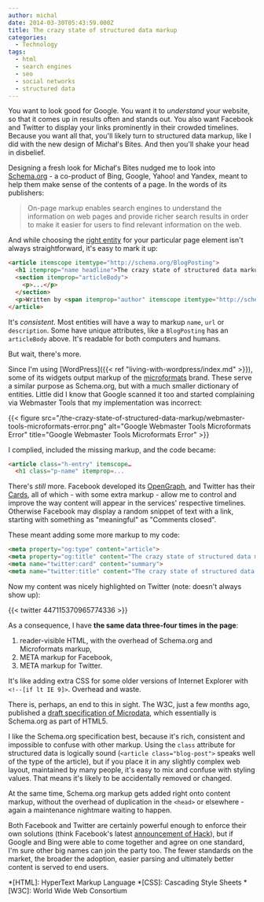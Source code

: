 ```yaml
---
author: michal
date: 2014-03-30T05:43:59.000Z
title: The crazy state of structured data markup
categories:
  - Technology
tags:
  - html
  - search engines
  - seo
  - social networks
  - structured data
---
```


You want to look good for Google. You want it to *understand* your website, so that it comes up in results often and stands out. You also want Facebook and Twitter to display your links prominently in their crowded timelines. Because you want all that, you'll likely turn to structured data markup, like I did with the new design of Michał's Bites. And then you'll shake your head in disbelief.

<!--more-->

Designing a fresh look for Michał's Bites nudged me to look into [Schema.org](http://schema.org/) - a co-product of Bing, Google, Yahoo! and Yandex, meant to help them make sense of the contents of a page. In the words of its publishers:

> On-page markup enables search engines to understand the information on web pages and provide richer search results in order to make it easier for users to find relevant information on the web.

And while choosing the [right entity](http://schema.org/docs/full.html) for your particular page element isn't always straightforward, it's easy to mark it up:

```html
<article itemscope itemtype="http://schema.org/BlogPosting">
  <h1 itemprop="name headline">The crazy state of structured data markup</h1>
  <section itemprop="articleBody">
    <p>...</p>
  </section>
  <p>Written by <span itemprop="author" itemscope itemtype="http://schema.org/Person"><span itemprop="name">Michał Paluchowski</span></span></p>
</article>
```

It's *consistent*. Most entities will have a way to markup `name`, `url` or `description`. Some have unique attributes, like a `BlogPosting` has an `articleBody` above. It's readable for both computers and humans.

But wait, there's more.

Since I'm using [WordPress]({{< ref "living-with-wordpress/index.md" >}}), some of its widgets output markup of the [microformats](http://microformats.org/) brand. These serve a similar purpose as Schema.org, but with a much smaller dictionary of entities. Little did I know that Google scanned it too and started complaining via Webmaster Tools that my implementation was incorrect:

{{< figure src="/the-crazy-state-of-structured-data-markup/webmaster-tools-microformats-error.png" alt="Google Webmaster Tools Microformats Error" title="Google Webmaster Tools Microformats Error" >}}

I complied, included the missing markup, and the code became:

```html
<article class="h-entry" itemscope…
  <h1 class="p-name" itemprop=...
```

There's *still* more. Facebook developed its [OpenGraph](https://developers.facebook.com/docs/opengraph/), and Twitter has their [Cards](https://dev.twitter.com/cards), all of which - with some extra markup - allow me to control and improve the way content will appear in the services' respective timelines. Otherwise Facebook may display a random snippet of text with a link, starting with something as "meaningful" as "Comments closed".

These meant adding some more markup to my code:

```html
<meta property="og:type" content="article">
<meta property="og:title" content="The crazy state of structured data markup">
<meta name="twitter:card" content="summary">
<meta name="twitter:title" content="The crazy state of structured data markup">
```

Now my content was nicely highlighted on Twitter (note: doesn't always show up):

{{< twitter 447115370965774336 >}}

As a consequence, I have **the same data three-four times in the page**:

1. reader-visible HTML, with the overhead of Schema.org and Microformats markup,
1. META markup for Facebook,
1. META markup for Twitter.

It's like adding extra CSS for some older versions of Internet Explorer with `<!--[if lt IE 9]>`. Overhead and waste.

There is, perhaps, an end to this in sight. The W3C, just a few months ago, published a [draft specification of Microdata](https://www.w3.org/TR/microdata/), which essentially is Schema.org as part of HTML5.

I like the Schema.org specification best, because it's rich, consistent and impossible to confuse with other markup. Using the `class` attribute for structured data is logically sound (`<article class="blog-post">` speaks well of the type of the article), but if you place it in any slightly complex web layout, maintained by many people, it's easy to mix and confuse with styling values. That means it's likely to be accidentally removed or changed.

At the same time, Schema.org markup gets added right onto content markup, without the overhead of duplication in the `<head>` or elsewhere - again a maintenance nightmare waiting to happen.

Both Facebook and Twitter are certainly powerful enough to enforce their own solutions (think Facebook's latest [announcement of Hack](https://code.fb.com/developer-tools/hack-a-new-programming-language-for-hhvm/)), but if Google and Bing were able to come together and agree on one standard, I'm sure other big names can join the party too. The fewer standards on the market, the broader the adoption, easier parsing and ultimately better content is served to end users.

*[HTML]: HyperText Markup Language
*[CSS]: Cascading Style Sheets
*[W3C]: World Wide Web Consortium
